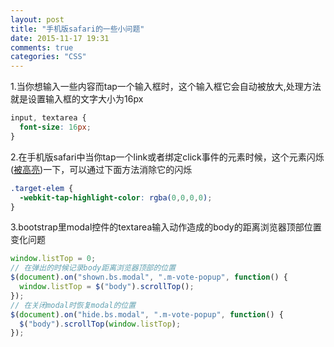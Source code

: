 ```yaml
---
layout: post
title: "手机版safari的一些小问题"
date: 2015-11-17 19:31
comments: true
categories: "CSS"
---
```

1.当你想输入一些内容而tap一个输入框时，这个输入框它会自动被放大,处理方法就是设置输入框的文字大小为16px
```css
input, textarea {
  font-size: 16px;
}
```
2.在手机版safari中当你tap一个link或者绑定click事件的元素时候，这个元素闪烁([被高亮](https://developer.apple.com/library/safari/documentation/AppleApplications/Reference/SafariWebContent/AdjustingtheTextSize/AdjustingtheTextSize.html))一下，可以通过下面方法消除它的闪烁
```css
.target-elem {
  -webkit-tap-highlight-color: rgba(0,0,0,0);
}
```
3.bootstrap里modal控件的textarea输入动作造成的body的距离浏览器顶部位置变化问题
```js
window.listTop = 0;
// 在弹出的时候记录body距离浏览器顶部的位置
$(document).on("shown.bs.modal", ".m-vote-popup", function() {
  window.listTop = $("body").scrollTop();
});
// 在关闭modal时恢复modal的位置
$(document).on("hide.bs.modal", ".m-vote-popup", function() {
  $("body").scrollTop(window.listTop);
});
```

